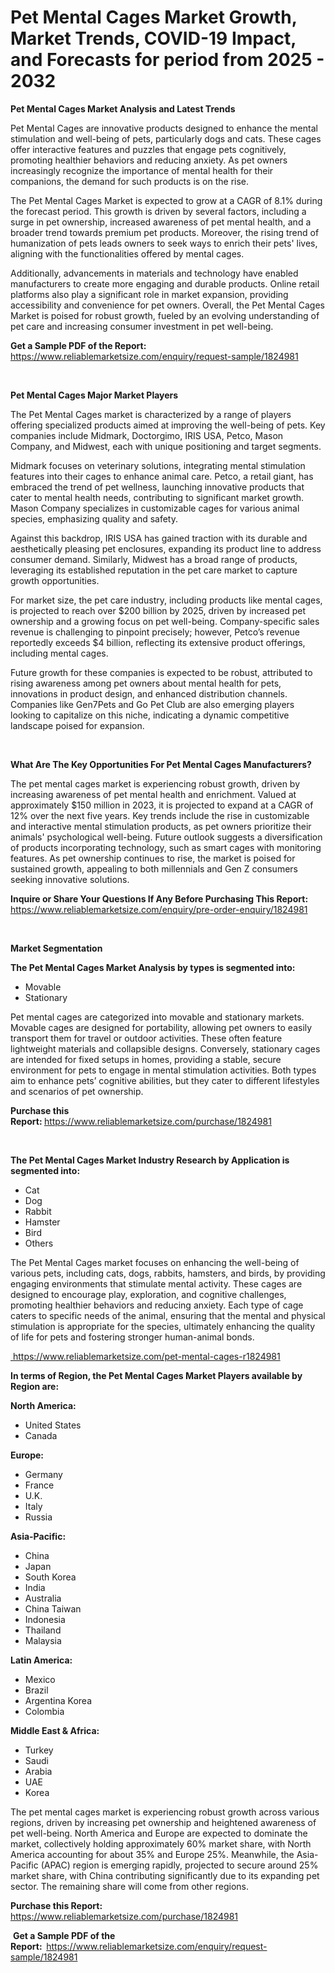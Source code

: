 <p><h1>Pet Mental Cages Market Growth, Market Trends, COVID-19 Impact, and Forecasts for period from 2025 - 2032</h1></p><p><strong>Pet Mental Cages Market Analysis and Latest Trends</strong></p>
<p><p>Pet Mental Cages are innovative products designed to enhance the mental stimulation and well-being of pets, particularly dogs and cats. These cages offer interactive features and puzzles that engage pets cognitively, promoting healthier behaviors and reducing anxiety. As pet owners increasingly recognize the importance of mental health for their companions, the demand for such products is on the rise.</p><p>The Pet Mental Cages Market is expected to grow at a CAGR of 8.1% during the forecast period. This growth is driven by several factors, including a surge in pet ownership, increased awareness of pet mental health, and a broader trend towards premium pet products. Moreover, the rising trend of humanization of pets leads owners to seek ways to enrich their pets' lives, aligning with the functionalities offered by mental cages.</p><p>Additionally, advancements in materials and technology have enabled manufacturers to create more engaging and durable products. Online retail platforms also play a significant role in market expansion, providing accessibility and convenience for pet owners. Overall, the Pet Mental Cages Market is poised for robust growth, fueled by an evolving understanding of pet care and increasing consumer investment in pet well-being.</p></p>
<p><strong>Get a Sample PDF of the Report:&nbsp;</strong> <a href="https://www.reliablemarketsize.com/enquiry/request-sample/1824981?utm_campaign=2526&utm_medium=2&utm_source=Github&utm_content=ia&utm_term=15042025&utm_id=pet-mental-cages">https://www.reliablemarketsize.com/enquiry/request-sample/1824981</a></p>
<p>&nbsp;</p>
<p><strong>Pet Mental Cages Major Market Players</strong></p>
<p><p>The Pet Mental Cages market is characterized by a range of players offering specialized products aimed at improving the well-being of pets. Key companies include Midmark, Doctorgimo, IRIS USA, Petco, Mason Company, and Midwest, each with unique positioning and target segments.</p><p>Midmark focuses on veterinary solutions, integrating mental stimulation features into their cages to enhance animal care. Petco, a retail giant, has embraced the trend of pet wellness, launching innovative products that cater to mental health needs, contributing to significant market growth. Mason Company specializes in customizable cages for various animal species, emphasizing quality and safety.</p><p>Against this backdrop, IRIS USA has gained traction with its durable and aesthetically pleasing pet enclosures, expanding its product line to address consumer demand. Similarly, Midwest has a broad range of products, leveraging its established reputation in the pet care market to capture growth opportunities.</p><p>For market size, the pet care industry, including products like mental cages, is projected to reach over $200 billion by 2025, driven by increased pet ownership and a growing focus on pet well-being. Company-specific sales revenue is challenging to pinpoint precisely; however, Petco’s revenue reportedly exceeds $4 billion, reflecting its extensive product offerings, including mental cages.</p><p>Future growth for these companies is expected to be robust, attributed to rising awareness among pet owners about mental health for pets, innovations in product design, and enhanced distribution channels. Companies like Gen7Pets and Go Pet Club are also emerging players looking to capitalize on this niche, indicating a dynamic competitive landscape poised for expansion.</p></p>
<p>&nbsp;</p>
<p><strong>What Are The Key Opportunities For Pet Mental Cages Manufacturers?</strong></p>
<p><p>The pet mental cages market is experiencing robust growth, driven by increasing awareness of pet mental health and enrichment. Valued at approximately $150 million in 2023, it is projected to expand at a CAGR of 12% over the next five years. Key trends include the rise in customizable and interactive mental stimulation products, as pet owners prioritize their animals' psychological well-being. Future outlook suggests a diversification of products incorporating technology, such as smart cages with monitoring features. As pet ownership continues to rise, the market is poised for sustained growth, appealing to both millennials and Gen Z consumers seeking innovative solutions.</p></p>
<p><strong>Inquire or Share Your Questions If Any Before Purchasing This Report:</strong> <a href="https://www.reliablemarketsize.com/enquiry/pre-order-enquiry/1824981?utm_campaign=2526&utm_medium=2&utm_source=Github&utm_content=ia&utm_term=15042025&utm_id=pet-mental-cages">https://www.reliablemarketsize.com/enquiry/pre-order-enquiry/1824981</a></p>
<p>&nbsp;</p>
<p><strong>Market Segmentation</strong></p>
<p><strong>The Pet Mental Cages Market Analysis by types is segmented into:</strong></p>
<p><ul><li>Movable</li><li>Stationary</li></ul></p>
<p><p>Pet mental cages are categorized into movable and stationary markets. Movable cages are designed for portability, allowing pet owners to easily transport them for travel or outdoor activities. These often feature lightweight materials and collapsible designs. Conversely, stationary cages are intended for fixed setups in homes, providing a stable, secure environment for pets to engage in mental stimulation activities. Both types aim to enhance pets’ cognitive abilities, but they cater to different lifestyles and scenarios of pet ownership.</p></p>
<p><strong>Purchase this Report:&nbsp;</strong><a href="https://www.reliablemarketsize.com/purchase/1824981?utm_campaign=2526&utm_medium=2&utm_source=Github&utm_content=ia&utm_term=15042025&utm_id=pet-mental-cages">https://www.reliablemarketsize.com/purchase/1824981</a></p>
<p>&nbsp;</p>
<p><strong>The Pet Mental Cages Market Industry Research by Application is segmented into:</strong></p>
<p><ul><li>Cat</li><li>Dog</li><li>Rabbit</li><li>Hamster</li><li>Bird</li><li>Others</li></ul></p>
<p><p>The Pet Mental Cages market focuses on enhancing the well-being of various pets, including cats, dogs, rabbits, hamsters, and birds, by providing engaging environments that stimulate mental activity. These cages are designed to encourage play, exploration, and cognitive challenges, promoting healthier behaviors and reducing anxiety. Each type of cage caters to specific needs of the animal, ensuring that the mental and physical stimulation is appropriate for the species, ultimately enhancing the quality of life for pets and fostering stronger human-animal bonds.</p></p>
<p><a href="https://www.reliablemarketsize.com/pet-mental-cages-r1824981?utm_campaign=2526&utm_medium=2&utm_source=Github&utm_content=ia&utm_term=15042025&utm_id=pet-mental-cages">&nbsp;https://www.reliablemarketsize.com/pet-mental-cages-r1824981</a></p>
<p><strong>In terms of Region, the Pet Mental Cages Market Players available by Region are:</strong></p>
<p>
    <p> <strong> North America: </strong>
        <ul>
            <li>United States</li>
            <li>Canada</li>
        </ul>
        </p> 
    <p> <strong> Europe: </strong>
        <ul>
            <li>Germany</li>
            <li>France</li>
            <li>U.K.</li>
            <li>Italy</li>
            <li>Russia</li>
        </ul>
        </p> 
    <p> <strong> Asia-Pacific: </strong>
        <ul>
            <li>China</li>
            <li>Japan</li>
            <li>South Korea</li>
            <li>India</li>
            <li>Australia</li>
            <li>China Taiwan</li>
            <li>Indonesia</li>
            <li>Thailand</li>
            <li>Malaysia</li>
        </ul>
        </p> 
    <p> <strong> Latin America: </strong>
        <ul>
            <li>Mexico</li>
            <li>Brazil</li>
            <li>Argentina Korea</li>
            <li>Colombia</li>
        </ul>
        </p> 
    <p> <strong> Middle East & Africa: </strong>
        <ul>
            <li>Turkey</li>
            <li>Saudi</li>
            <li>Arabia</li>
            <li>UAE</li>
            <li>Korea</li>
        </ul>
    </p>
    </p>
<p><p>The pet mental cages market is experiencing robust growth across various regions, driven by increasing pet ownership and heightened awareness of pet well-being. North America and Europe are expected to dominate the market, collectively holding approximately 60% market share, with North America accounting for about 35% and Europe 25%. Meanwhile, the Asia-Pacific (APAC) region is emerging rapidly, projected to secure around 25% market share, with China contributing significantly due to its expanding pet sector. The remaining share will come from other regions.</p></p>
<p><strong>Purchase this Report: </strong><a href="https://www.reliablemarketsize.com/purchase/1824981?utm_campaign=2526&utm_medium=2&utm_source=Github&utm_content=ia&utm_term=15042025&utm_id=pet-mental-cages">https://www.reliablemarketsize.com/purchase/1824981</a></p>
<p>&nbsp;<strong>Get a Sample PDF of the Report:&nbsp;&nbsp;</strong><a href="https://www.reliablemarketsize.com/enquiry/request-sample/1824981?utm_campaign=2526&utm_medium=2&utm_source=Github&utm_content=ia&utm_term=15042025&utm_id=pet-mental-cages">https://www.reliablemarketsize.com/enquiry/request-sample/1824981</a></p>
<p><strong></strong></p>
<p><p></p><p></p><p></p></p>